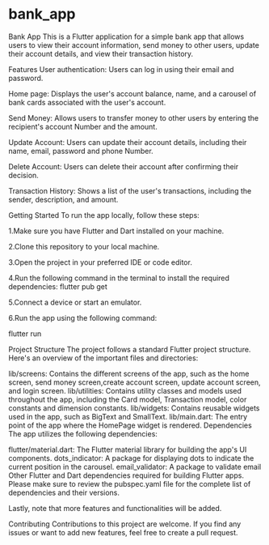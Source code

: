 # bank_app

Bank App
This is a Flutter application for a simple bank app that allows users to view their account information, send money to other users, update their account details, and view their transaction history.

Features
User authentication: Users can log in using their email and password.

Home page: Displays the user's account balance, name, and a carousel of bank cards associated with the user's account.

Send Money: Allows users to transfer money to other users by entering the recipient's account Number and the amount.

Update Account: Users can update their account details, including their name, email, password and phone Number.

Delete Account: Users can delete their account after confirming their decision.

Transaction History: Shows a list of the user's transactions, including the sender, description, and amount.

Getting Started
To run the app locally, follow these steps:

1.Make sure you have Flutter and Dart installed on your machine.

2.Clone this repository to your local machine.

3.Open the project in your preferred IDE or code editor.

4.Run the following command in the terminal to install the required dependencies:
flutter pub get

5.Connect a device or start an emulator.

6.Run the app using the following command:

flutter run


Project Structure
The project follows a standard Flutter project structure. Here's an overview of the important files and directories:

lib/screens: Contains the different screens of the app, such as the home screen, send money screen,create account screen, update account screen, and login screen.
lib/utilities: Contains utility classes and models used throughout the app, including the Card model, Transaction model, color constants and dimension constants.
lib/widgets: Contains reusable widgets used in the app, such as BigText and SmallText.
lib/main.dart: The entry point of the app where the HomePage widget is rendered.
Dependencies
The app utilizes the following dependencies:

flutter/material.dart: The Flutter material library for building the app's UI components.
dots_indicator: A package for displaying dots to indicate the current position in the carousel.
email_validator: A package to validate email
Other Flutter and Dart dependencies required for building Flutter apps.
Please make sure to review the pubspec.yaml file for the complete list of dependencies and their versions.


Lastly, note that more features and functionalities will be added.

Contributing
Contributions to this project are welcome. If you find any issues or want to add new features, feel free to create a pull request.